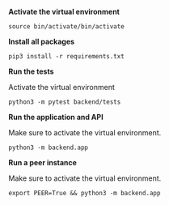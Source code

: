 **Activate the virtual environment**

```
source bin/activate/bin/activate
```

**Install all packages**
```
pip3 install -r requirements.txt
```

**Run the tests**

Activate the virtual environment

```
python3 -m pytest backend/tests
```

**Run the application and API**

Make sure to activate the virtual environment.

```
python3 -m backend.app
```

**Run a peer instance**

Make sure to activate the virtual environment.

```
export PEER=True && python3 -m backend.app
```